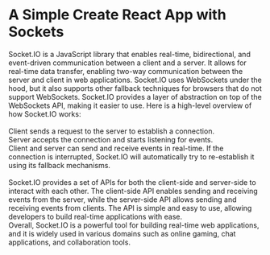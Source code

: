 <h1>A Simple Create React App with Sockets</h1>
<p>Socket.IO is a JavaScript library that enables real-time, bidirectional, and event-driven communication between a client and a server. It allows for real-time data transfer, enabling two-way communication between the server and client in web applications. Socket.IO uses WebSockets under the hood, but it also supports other fallback techniques for browsers that do not support WebSockets. Socket.IO provides a layer of abstraction on top of the WebSockets API, making it easier to use. Here is a high-level overview of how Socket.IO works:
    <br/>
<br/> Client sends a request to the server to establish a connection.
<br/> Server accepts the connection and starts listening for events.
<br/> Client and server can send and receive events in real-time.
If the connection is interrupted, Socket.IO will automatically try to re-establish it using its fallback mechanisms.
<br/><br/>
Socket.IO provides a set of APIs for both the client-side and server-side to interact with each other. The client-side API enables sending and receiving events from the server, while the server-side API allows sending and receiving events from clients. The API is simple and easy to use, allowing developers to build real-time applications with ease.
<br/>
Overall, Socket.IO is a powerful tool for building real-time web applications, and it is widely used in various domains such as online gaming, chat applications, and collaboration tools.

</p>
